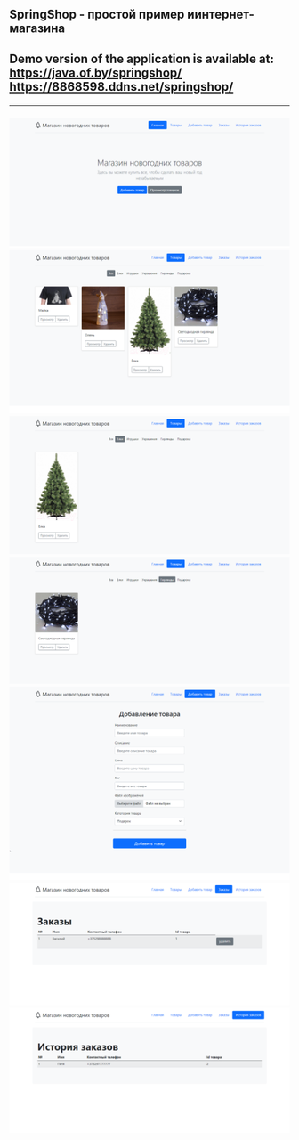 <h2>SpringShop - простой пример иинтернет-магазина<h2>

Demo version of the application is available at:<br>
https://java.of.by/springshop/ <br>
https://8868598.ddns.net/springshop/
  
  ----------------------------------

![1.png](screenshots%2F1.png)
![2.png](screenshots%2F2.png)
![3.png](screenshots%2F3.png)
![4.png](screenshots%2F4.png)
![5.png](screenshots%2F5.png)
![6.png](screenshots%2F6.png)
![7.png](screenshots%2F7.png)

